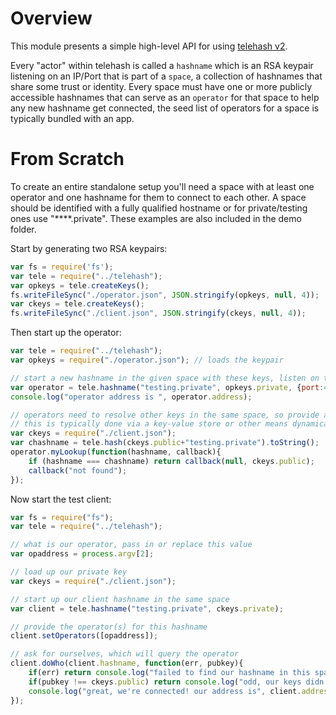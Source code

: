 # Overview

This module presents a simple high-level API for using [telehash v2](https://github.com/quartzjer/TeleHash/blob/master/org/v2.md).

Every "actor" within telehash is called a `hashname` which is an RSA keypair listening on an IP/Port that is part of a `space`, a collection of hashnames that share some trust or identity.  Every space must have one or more publicly accessible hashnames that can serve as an `operator` for that space to help any new hashname get connected, the seed list of operators for a space is typically bundled with an app.

# From Scratch

To create an entire standalone setup you'll need a space with at least one operator and one hashname for them to connect to each other.  A space should be identified with a fully qualified hostname or for private/testing ones use "****.private".  These examples are also included in the demo folder.

Start by generating two RSA keypairs:

``` js
var fs = require('fs');
var tele = require("../telehash");
var opkeys = tele.createKeys();
fs.writeFileSync("./operator.json", JSON.stringify(opkeys, null, 4));
var ckeys = tele.createKeys();
fs.writeFileSync("./client.json", JSON.stringify(ckeys, null, 4));
```

Then start up the operator:
``` js
var tele = require("../telehash");
var opkeys = require("./operator.json"); // loads the keypair

// start a new hashname in the given space with these keys, listen on this specific port
var operator = tele.hashname("testing.private", opkeys.private, {port:42424});
console.log("operator address is ", operator.address);

// operators need to resolve other keys in the same space, so provide a callback to do that for our client.json
// this is typically done via a key-value store or other means dynamically, here we only have one
var ckeys = require("./client.json");
var chashname = tele.hash(ckeys.public+"testing.private").toString();
operator.myLookup(function(hashname, callback){
	if (hashname === chashname) return callback(null, ckeys.public);
	callback("not found");
});
```

Now start the test client:
``` js
var fs = require("fs");
var tele = require("../telehash");

// what is our operator, pass in or replace this value
var opaddress = process.argv[2];

// load up our private key
var ckeys = require("./client.json");

// start up our client hashname in the same space
var client = tele.hashname("testing.private", ckeys.private);

// provide the operator(s) for this hashname
client.setOperators([opaddress]);

// ask for ourselves, which will query the operator
client.doWho(client.hashname, function(err, pubkey){
	if(err) return console.log("failed to find our hashname in this space:", err);
	if(pubkey !== ckeys.public) return console.log("odd, our keys didn't match"); 
	console.log("great, we're connected! our address is", client.address);
});
```
